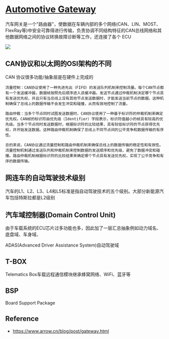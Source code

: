 # [Automotive Gateway](/2023/09/automotive_gateway.md)

汽车网关是一个"路由器"，使数据在车辆内部的多个网络(CAN、LIN、MOST、FlexRay等)中安全可靠得进行传输，负责协调不同结构特征的CAN总线网络和其他数据网络之间的协议转换故障诊断等工作，还连接了各个 ECU

![](https://static.mianbaoban-assets.eet-china.com/xinyu-images/MBXY-CR-546898a88ebf99bbdbe2ac9cfc38f67a.png)

## CAN协议和以太网的OSI架构的不同
CAN 协议很多功能/抽象层是在硬件上完成的

```
流量控制：CAN协议使用了一种先进先出（FIFO）的发送队列机制来控制流量。每个CAN节点都有一个发送缓冲器，数据帧按照先后顺序进入该缓冲器。发送节点通过仲裁机制决定哪个节点具有发送优先权，并且只有当总线上没有其他节点发送数据时，才能发送当前节点的数据。这种机制确保了总线上的数据传输不会发生冲突和碰撞，从而有效地控制了流量。

路由仲裁：当多个节点同时试图发送数据时，CAN协议使用了一种基于标识符的仲裁机制来确定优先权。CAN帧的标识符由优先级（Identifier）字段表示，标识符值越小的帧具有较高的优先级。当多个节点同时发送数据时，根据标识符的比较结果，具有较低标识符的节点获得优先权，并开始发送数据。这种路由仲裁机制确保了总线上不同节点间的公平竞争和数据传输的有序性。

总的来说，CAN协议通过流量控制和路由仲裁机制来确保总线上的数据传输的稳定性和有效性。流量控制机制通过发送队列和仲裁机制来控制数据的发送顺序和优先级，避免了数据冲突和碰撞。路由仲裁机制根据标识符的比较结果来确定哪个节点具有发送优先权，实现了公平竞争和有序的数据传输。
```

## 网连车的自动驾驶技术级别
汽车的L1、L2、L3、L4和L5标准是指自动驾驶技术的五个级别。大部分新能源汽车包括特斯拉都是L2级别

## 汽车域控制器(Domain Control Unit)
由于车载系统的ECU芯片过多功能也多，因此加了一层汇总抽象例如动力域名、底盘域、车身域、

ADAS(Advanced Driver Assistance System)自动驾驶域

## T-BOX
Telematics Box车载远程通信模块继承蜂窝网络、WiFi、蓝牙等

## BSP
Board Support Package

## Reference
- <https://www.arrow.cn/blog/post/gateway.html>
